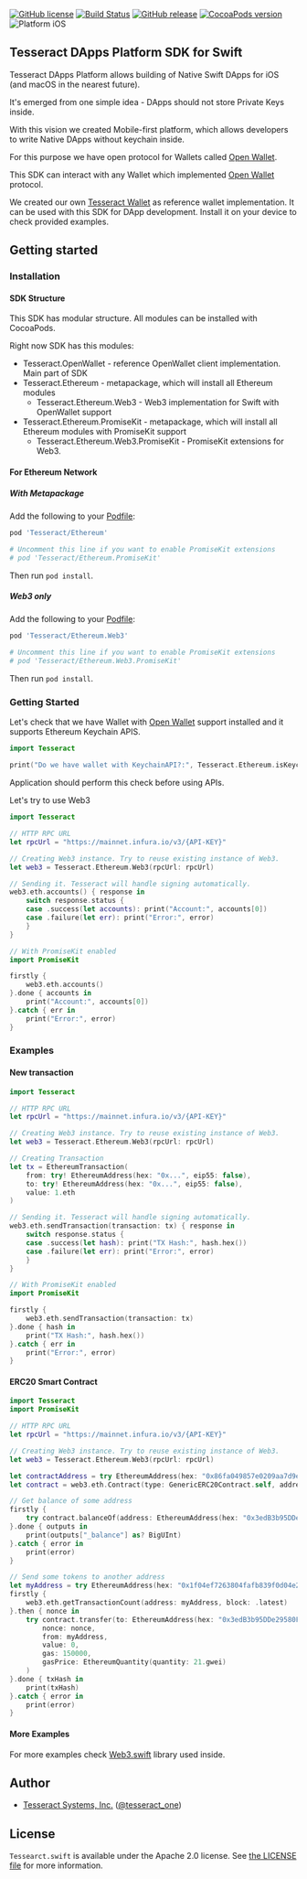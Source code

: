 [![GitHub license](https://img.shields.io/badge/license-Apache%202.0-lightgrey.svg)](https://raw.githubusercontent.com/tesseract-one/Tesseract.swift/master/LICENSE)
[![Build Status](https://travis-ci.com/tesseract-one/Tesseract.swift.svg?branch=master)](https://travis-ci.com/tesseract-one/Tesseract.swift)
[![GitHub release](https://img.shields.io/github/release/tesseract-one/Tesseract.swift.svg)](https://github.com/tesseract-one/Tesseract.swift/releases)
[![CocoaPods version](https://img.shields.io/cocoapods/v/Tesseract.svg)](https://cocoapods.org/pods/Tesseract)
![Platform iOS](https://img.shields.io/badge/platform-iOS-orange.svg)

## Tesseract DApps Platform SDK for Swift

Tesseract DApps Platform allows building of Native Swift DApps for iOS (and macOS in the nearest future).

It's emerged from one simple idea - DApps should not store Private Keys inside.

With this vision we created Mobile-first platform, which allows developers to write Native DApps without keychain inside.

For this purpose we have open protocol for Wallets called [Open Wallet](https://github.com/tesseract-one/OpenWalletProtocol).

This SDK can interact with any Wallet which implemented [Open Wallet](https://github.com/tesseract-one/OpenWalletProtocol) protocol.

We created our own [Tesseract Wallet](https://itunes.apple.com/us/app/tesseract-wallet/id1459505103) as reference wallet implementation. It can be used with this SDK for DApp development. Install it on your device to check provided examples.

## Getting started

### Installation

#### SDK Structure

This SDK has modular structure. All modules can be installed with CocoaPods.

Right now SDK has this modules:

* Tesseract.OpenWallet - reference OpenWallet client implementation. Main part of SDK
* Tesseract.Ethereum - metapackage, which will install all Ethereum modules
  * Tesseract.Ethereum.Web3 - Web3 implementation for Swift with OpenWallet support
* Tesseract.Ethereum.PromiseKit - metapackage, which will install all Ethereum modules with PromiseKit support
  * Tesseract.Ethereum.Web3.PromiseKit - PromiseKit extensions for Web3.

#### For Ethereum Network

##### With Metapackage

Add the following to your [Podfile](http://guides.cocoapods.org/using/the-podfile.html):

```rb
pod 'Tesseract/Ethereum'

# Uncomment this line if you want to enable PromiseKit extensions
# pod 'Tesseract/Ethereum.PromiseKit'
```

Then run `pod install`.

##### Web3 only

Add the following to your [Podfile](http://guides.cocoapods.org/using/the-podfile.html):

```rb
pod 'Tesseract/Ethereum.Web3'

# Uncomment this line if you want to enable PromiseKit extensions
# pod 'Tesseract/Ethereum.Web3.PromiseKit'
```

Then run `pod install`.

### Getting Started

Let's check that we have Wallet with [Open Wallet](https://github.com/tesseract-one/OpenWalletProtocol) support installed and it supports Ethereum Keychain APIS.

```swift
import Tesseract

print("Do we have wallet with KeychainAPI?:", Tesseract.Ethereum.isKeychainInstalled)

```

Application should perform this check before using APIs.

Let's try to use Web3

```swift
import Tesseract

// HTTP RPC URL
let rpcUrl = "https://mainnet.infura.io/v3/{API-KEY}"

// Creating Web3 instance. Try to reuse existing instance of Web3.
let web3 = Tesseract.Ethereum.Web3(rpcUrl: rpcUrl)

// Sending it. Tesseract will handle signing automatically.
web3.eth.accounts() { response in
    switch response.status {
    case .success(let accounts): print("Account:", accounts[0])
    case .failure(let err): print("Error:", error)
    }
}

// With PromiseKit enabled
import PromiseKit

firstly {
    web3.eth.accounts()
}.done { accounts in
    print("Account:", accounts[0])
}.catch { err in
    print("Error:", error)
}
```

### Examples

#### New transaction

```swift
import Tesseract

// HTTP RPC URL
let rpcUrl = "https://mainnet.infura.io/v3/{API-KEY}"

// Creating Web3 instance. Try to reuse existing instance of Web3.
let web3 = Tesseract.Ethereum.Web3(rpcUrl: rpcUrl)

// Creating Transaction
let tx = EthereumTransaction(
    from: try! EthereumAddress(hex: "0x...", eip55: false),
    to: try! EthereumAddress(hex: "0x...", eip55: false),
    value: 1.eth
)

// Sending it. Tesseract will handle signing automatically.
web3.eth.sendTransaction(transaction: tx) { response in
    switch response.status {
    case .success(let hash): print("TX Hash:", hash.hex())
    case .failure(let err): print("Error:", error)
    }
}

// With PromiseKit enabled
import PromiseKit

firstly {
    web3.eth.sendTransaction(transaction: tx)
}.done { hash in
    print("TX Hash:", hash.hex())
}.catch { err in
    print("Error:", error)
}
```

#### ERC20 Smart Contract

```swift
import Tesseract
import PromiseKit

// HTTP RPC URL
let rpcUrl = "https://mainnet.infura.io/v3/{API-KEY}"

// Creating Web3 instance. Try to reuse existing instance of Web3.
let web3 = Tesseract.Ethereum.Web3(rpcUrl: rpcUrl)

let contractAddress = try EthereumAddress(hex: "0x86fa049857e0209aa7d9e616f7eb3b3b78ecfdb0", eip55: true)
let contract = web3.eth.Contract(type: GenericERC20Contract.self, address: contractAddress)

// Get balance of some address
firstly {
    try contract.balanceOf(address: EthereumAddress(hex: "0x3edB3b95DDe29580FFC04b46A68a31dD46106a4a", eip55: true)).call()
}.done { outputs in
    print(outputs["_balance"] as? BigUInt)
}.catch { error in
    print(error)
}

// Send some tokens to another address
let myAddress = try EthereumAddress(hex: "0x1f04ef7263804fafb839f0d04e2b5a6a1a57dc60", eip55: true)
firstly {
    web3.eth.getTransactionCount(address: myAddress, block: .latest)
}.then { nonce in
    try contract.transfer(to: EthereumAddress(hex: "0x3edB3b95DDe29580FFC04b46A68a31dD46106a4a", eip55: true), value: 100000).send(
        nonce: nonce,
        from: myAddress,
        value: 0,
        gas: 150000,
        gasPrice: EthereumQuantity(quantity: 21.gwei)
    )
}.done { txHash in
    print(txHash)
}.catch { error in
    print(error)
}
```

#### More Examples

For more examples check [Web3.swift](https://github.com/Boilertalk/Web3.swift) library used inside.

## Author

 - [Tesseract Systems, Inc.](mailto:info@tesseract.one)
   ([@tesseract_one](https://twitter.com/tesseract_one))

## License

`Tessearct.swift` is available under the Apache 2.0 license. See [the LICENSE file](https://raw.githubusercontent.com/tesseract-one/Tesseract.swift/master/LICENSE) for more information.
